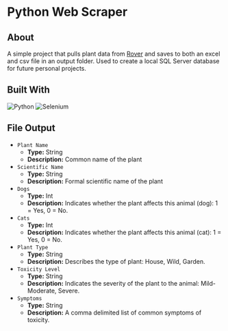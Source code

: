 # Python Web Scraper

## About
A simple project that pulls plant data from [Rover](https://www.rover.com/blog/poisonous-plants/) and saves to both an excel and csv file in an output folder. 
Used to create a local SQL Server database for future personal projects.


## Built With
![Python](https://img.shields.io/badge/Python-20232A?style=for-the-badge&logo=python&logoColor=#3776AB)
![Selenium](https://img.shields.io/badge/Selenium-20232A?style=for-the-badge&logo=selenium&logoColor=#43B02A)


## File Output
* ``Plant Name``
  * **Type:** String
  * **Description:** Common name of the plant
* ``Scientific Name``
  * **Type:** String
  * **Description:** Formal scientific name of the plant
* ``Dogs``
  * **Type:** Int
  * **Description:** Indicates whether the plant affects this animal (dog): 1 = Yes, 0 = No.
* ``Cats``
  * **Type:** Int
  * **Description:** Indicates whether the plant affects this animal (cat): 1 = Yes, 0 = No.
* ``Plant Type``
  * **Type:** String
  * **Description:** Describes the type of plant: House, Wild, Garden.
* ``Toxicity Level``
  * **Type:** String
  * **Description:** Indicates the severity of the plant to the animal: Mild-Moderate, Severe.
* ``Symptoms``
  * **Type:** String
  * **Description:** A comma delimited list of common symptoms of toxicity.
  